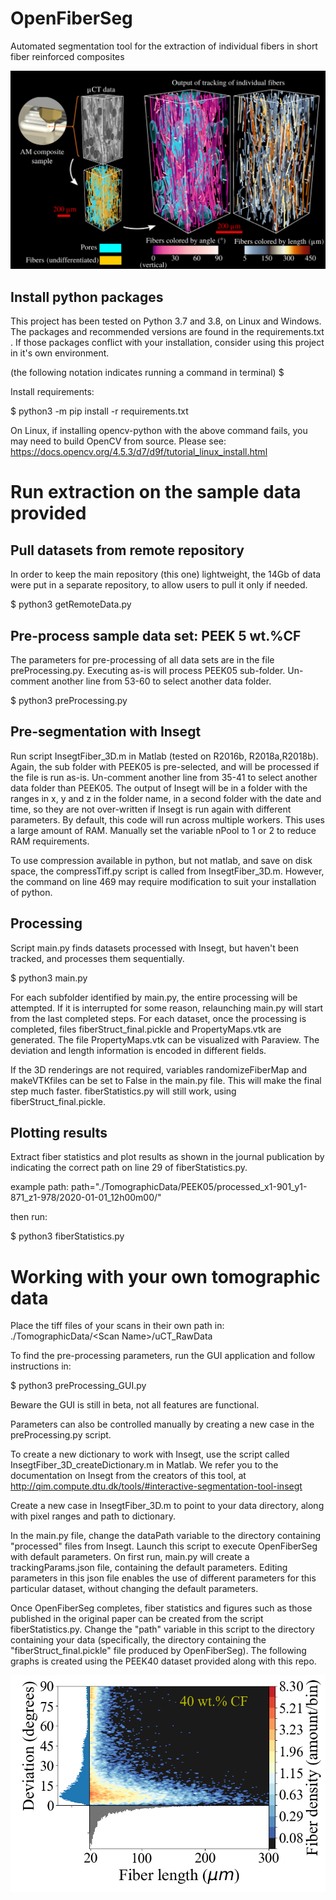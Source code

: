 # OpenFiberSeg
Automated segmentation tool for the extraction of individual fibers in short fiber reinforced composites

![Graphical abstract](graphicalAbstract.png)

## Install python packages

This project has been tested on Python 3.7 and 3.8, on Linux and Windows. The packages and recommended versions are found in the requirements.txt . If those packages conflict with your installation, consider using this project in it's own environment. 

(the following notation indicates running a command in terminal)
$ <command>

Install requirements:

$ python3 -m pip install -r requirements.txt

On Linux, if installing opencv-python with the above command fails, you may need to build OpenCV from source. Please see: https://docs.opencv.org/4.5.3/d7/d9f/tutorial_linux_install.html

# Run extraction on the sample data provided

## Pull datasets from remote repository

In order to keep the main repository (this one) lightweight, the 14Gb of data were put in a separate repository, to allow users to pull it only if needed. 

$ python3 getRemoteData.py

## Pre-process sample data set: PEEK 5 wt.%CF

The parameters for pre-processing of all data sets are in the file preProcessing.py. Executing as-is will process PEEK05 sub-folder. Un-comment another line from 53-60 to select another data folder. 

$ python3 preProcessing.py

## Pre-segmentation with Insegt

Run script InsegtFiber_3D.m in Matlab (tested on R2016b, R2018a,R2018b). Again, the sub folder with PEEK05 is pre-selected, and will be processed if the file is run as-is. Un-comment another line from 35-41 to select another data folder than PEEK05. The output of Insegt will be in a folder with the ranges in x, y and z in the folder name, in a second folder with the date and time, so they are not over-written if Insegt is run again with different parameters. By default, this code will run across multiple workers. This uses a large amount of RAM. Manually set the variable nPool to 1 or 2 to reduce RAM requirements.  

To use compression available in python, but not matlab, and save on disk space, the compressTiff.py script is called from InsegtFiber_3D.m. However, the command on line 469 may require modification to suit your installation of python. 

## Processing

Script main.py finds datasets processed with Insegt, but haven't been tracked, and processes them sequentially. 

$ python3 main.py

For each subfolder identified by main.py, the entire processing will be attempted. If it is interrupted for some reason, relaunching main.py will start from the last completed steps. For each dataset, once the processing is completed, files fiberStruct_final.pickle and PropertyMaps.vtk are generated. The file PropertyMaps.vtk can be visualized with Paraview. The deviation and length information is encoded in different fields.

If the 3D renderings are not required, variables randomizeFiberMap and makeVTKfiles can be set to False in the main.py file. This will make the final step much faster. fiberStatistics.py will still work, using fiberStruct_final.pickle. 

## Plotting results

Extract fiber statistics and plot results as shown in the journal publication by indicating the correct path on line 29 of fiberStatistics.py. 

example path:
path="./TomographicData/PEEK05/processed_x1-901_y1-871_z1-978/2020-01-01_12h00m00/"

then run:

$ python3 fiberStatistics.py

# Working with your own tomographic data

Place the tiff files of your scans in their own path in:
./TomographicData/\<Scan Name\>/uCT_RawData

To find the pre-processing parameters, run the GUI application and follow instructions in:

$ python3 preProcessing_GUI.py

Beware the GUI is still in beta, not all features are functional. 

Parameters can also be controlled manually by creating a new case in the preProcessing.py script.

To create a new dictionary to work with Insegt, use the script called InsegtFiber_3D_createDictionary.m in Matlab. We refer you to the documentation on Insegt from the creators of this tool, at http://qim.compute.dtu.dk/tools/#interactive-segmentation-tool-insegt 

Create a new case in InsegtFiber_3D.m to point to your data directory, along with pixel ranges and path to dictionary. 

In the main.py file, change the dataPath variable to the directory containing "processed" files from Insegt. Launch this script to execute OpenFiberSeg with default parameters. On first run, main.py will create a trackingParams.json file, containing the default parameters. Editing parameters in this json file enables the use of different parameters for this particular dataset, without changing the default parameters.

Once OpenFiberSeg completes, fiber statistics and figures such as those published in the original paper can be created from the script fiberStatistics.py. Change the "path" variable in this script to the directory containing your data (specifically, the directory containing the "fiberStruct_final.pickle" file produced by OpenFiberSeg). The following graphs is created using the PEEK40 dataset provided along with this repo.


<img src="2dHist_singleVariableHistogram_PEEK40_wide.png" width="600">

